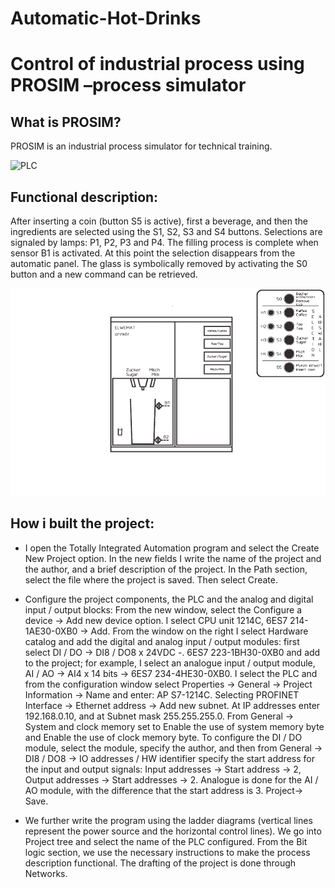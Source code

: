# Automatic-Hot-Drinks
# Control of industrial process using PROSIM –process simulator
## What is PROSIM?
PROSIM is an industrial process simulator for technical training.

![PLC](/images/PLC.png)

## Functional description:

After inserting a coin (button S5 is active), first a beverage, and then the ingredients are selected using the S1, S2, S3 and S4 buttons. Selections are signaled by lamps: P1, P2, P3 and P4. The filling process is complete when sensor B1 is activated. At this point the selection disappears from the automatic panel. The glass is symbolically removed by activating the S0 button and a new command can be retrieved.

![ProcessMask](/images/mask.png)

## How i built the project:

* I open the Totally Integrated Automation program and select the Create New Project option. In the new fields I write the name of the project and the author, and a brief description of the project. In the Path section, select the file where the project is saved. Then select Create.
* Configure the project components, the PLC and the analog and digital input / output blocks: From the new window, select the Configure a device -> Add new device option. I select CPU unit 1214C, 6ES7 214-1AE30-0XB0 -> Add.
From the window on the right I select Hardware catalog and add the digital and analog input / output modules: first select DI / DO -> DI8 / DO8 x 24VDC -. 6ES7 223-1BH30-0XB0 and add to the project; for example, I select an analogue input / output module, AI / AO -> AI4 x 14 bits -> 6ES7 234-4HE30-0XB0.
I select the PLC and from the configuration window select Properties -> General -> Project Information -> Name and enter: AP S7-1214C.
Selecting PROFINET Interface -> Ethernet address -> Add new subnet. At IP addresses enter 192.168.0.10, and at Subnet mask 255.255.255.0. From General -> System and clock memory set to Enable the use of system memory byte and Enable the use of clock memory byte.
To configure the DI / DO module, select the module, specify the author, and then from General -> DI8 / DO8 -> IO addresses / HW identifier specify the start address for the input and output signals: Input addresses -> Start address -> 2, Output addresses -> Start addresses -> 2. Analogue is done for the AI ​​/ AO module, with the difference that the start address is 3.
Project-> Save.

* We further write the program using the ladder diagrams (vertical lines represent the power source and the horizontal control lines). We go into Project tree and select the name of the PLC configured. From the Bit logic section, we use the necessary instructions to make the process description functional. The drafting of the project is done through Networks.
